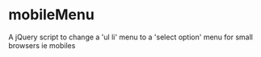 mobileMenu
==========

A jQuery script to change a 'ul li' menu to a 'select option' menu for small browsers ie mobiles